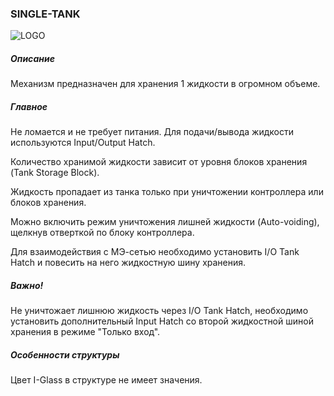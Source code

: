 ### SINGLE-TANK

![LOGO](https://cdn.discordapp.com/attachments/916393114166525974/939742067645632522/SINGLE_TANK.png)

##### Описание

Механизм предназначен для хранения 1 жидкости в огромном объеме.

##### Главное

Не ломается и не требует питания. Для подачи/вывода жидкости используются Input/Output Hatch.

Количество хранимой жидкости зависит от уровня блоков хранения (Tank Storage Block). 

Жидкость пропадает из танка только при уничтожении контроллера или блоков хранения.

Можно включить режим уничтожения лишней жидкости (Auto-voiding), щелкнув отверткой по блоку контроллера.

Для взаимодействия с МЭ-сетью необходимо установить I/O Tank Hatch и повесить на него жидкостную шину хранения.

##### Важно!

Не уничтожает лишнюю жидкость через I/O Tank Hatch, необходимо установить дополнительный Input Hatch со второй жидкостной шиной хранения в режиме "Только вход".

##### Особенности структуры

Цвет I-Glass в структуре не имеет значения.
